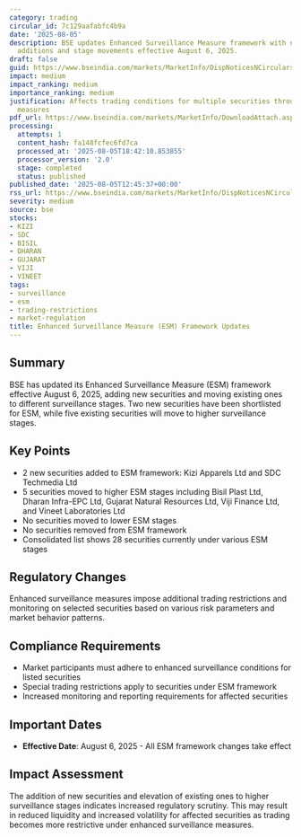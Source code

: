 ```yaml
---
category: trading
circular_id: 7c129aafabfc4b9a
date: '2025-08-05'
description: BSE updates Enhanced Surveillance Measure framework with new securities
  additions and stage movements effective August 6, 2025.
draft: false
guid: https://www.bseindia.com/markets/MarketInfo/DispNoticesNCirculars.aspx?Noticeid={B6E82B04-E1E4-4341-8FBC-64D8977A8F75}&noticeno=20250805-33&dt=08/05/2025&icount=33&totcount=61&flag=0
impact: medium
impact_ranking: medium
importance_ranking: medium
justification: Affects trading conditions for multiple securities through surveillance
  measures
pdf_url: https://www.bseindia.com/markets/MarketInfo/DownloadAttach.aspx?id=20250805-33&attachedId=2df32dbd-e55c-452b-90ca-133a6e2771d5
processing:
  attempts: 1
  content_hash: fa148fcfec6fd7ca
  processed_at: '2025-08-05T18:42:10.853855'
  processor_version: '2.0'
  stage: completed
  status: published
published_date: '2025-08-05T12:45:37+00:00'
rss_url: https://www.bseindia.com/markets/MarketInfo/DispNoticesNCirculars.aspx?Noticeid={B6E82B04-E1E4-4341-8FBC-64D8977A8F75}&noticeno=20250805-33&dt=08/05/2025&icount=33&totcount=61&flag=0
severity: medium
source: bse
stocks:
- KIZI
- SDC
- BISIL
- DHARAN
- GUJARAT
- VIJI
- VINEET
tags:
- surveillance
- esm
- trading-restrictions
- market-regulation
title: Enhanced Surveillance Measure (ESM) Framework Updates
---
```


## Summary

BSE has updated its Enhanced Surveillance Measure (ESM) framework effective August 6, 2025, adding new securities and moving existing ones to different surveillance stages. Two new securities have been shortlisted for ESM, while five existing securities will move to higher surveillance stages.

## Key Points

- 2 new securities added to ESM framework: Kizi Apparels Ltd and SDC Techmedia Ltd
- 5 securities moved to higher ESM stages including Bisil Plast Ltd, Dharan Infra-EPC Ltd, Gujarat Natural Resources Ltd, Viji Finance Ltd, and Vineet Laboratories Ltd
- No securities moved to lower ESM stages
- No securities removed from ESM framework
- Consolidated list shows 28 securities currently under various ESM stages

## Regulatory Changes

Enhanced surveillance measures impose additional trading restrictions and monitoring on selected securities based on various risk parameters and market behavior patterns.

## Compliance Requirements

- Market participants must adhere to enhanced surveillance conditions for listed securities
- Special trading restrictions apply to securities under ESM framework
- Increased monitoring and reporting requirements for affected securities

## Important Dates

- **Effective Date**: August 6, 2025 - All ESM framework changes take effect

## Impact Assessment

The addition of new securities and elevation of existing ones to higher surveillance stages indicates increased regulatory scrutiny. This may result in reduced liquidity and increased volatility for affected securities as trading becomes more restrictive under enhanced surveillance measures.